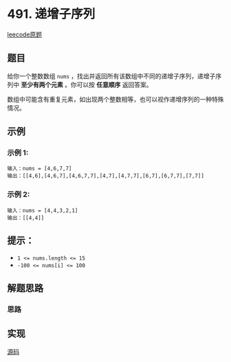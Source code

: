 # 491. 递增子序列

[leecode原题](https://leetcode.cn/problems/increasing-subsequences/)

## 题目
给你一个整数数组 `nums` ，找出并返回所有该数组中不同的递增子序列，递增子序列中 **至少有两个元素** 。你可以按 **任意顺序** 返回答案。

数组中可能含有重复元素，如出现两个整数相等，也可以视作递增序列的一种特殊情况。

## 示例

### 示例 1:

```text
输入：nums = [4,6,7,7]
输出：[[4,6],[4,6,7],[4,6,7,7],[4,7],[4,7,7],[6,7],[6,7,7],[7,7]]
```

### 示例 2:

```text
输入：nums = [4,4,3,2,1]
输出：[[4,4]]
```

## 提示：
- `1 <= nums.length <= 15`
- `-100 <= nums[i] <= 100`

## 解题思路

### 思路

## 实现

[源码](./code/)
```go

```
